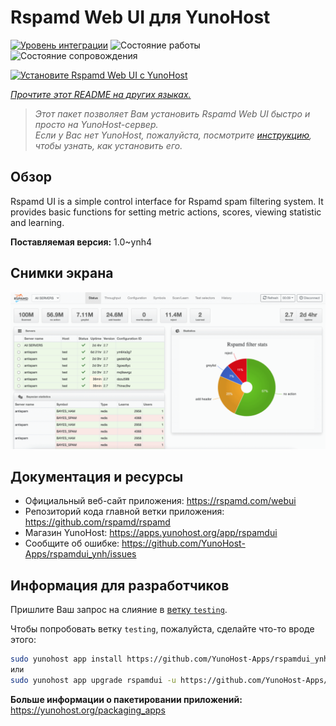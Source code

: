 <!--
Важно: этот README был автоматически сгенерирован <https://github.com/YunoHost/apps/tree/master/tools/readme_generator>
Он НЕ ДОЛЖЕН редактироваться вручную.
-->

# Rspamd Web UI для YunoHost

[![Уровень интеграции](https://apps.yunohost.org/badge/integration/rspamdui)](https://ci-apps.yunohost.org/ci/apps/rspamdui/)
![Состояние работы](https://apps.yunohost.org/badge/state/rspamdui)
![Состояние сопровождения](https://apps.yunohost.org/badge/maintained/rspamdui)

[![Установите Rspamd Web UI с YunoHost](https://install-app.yunohost.org/install-with-yunohost.svg)](https://install-app.yunohost.org/?app=rspamdui)

*[Прочтите этот README на других языках.](./ALL_README.md)*

> *Этот пакет позволяет Вам установить Rspamd Web UI быстро и просто на YunoHost-сервер.*  
> *Если у Вас нет YunoHost, пожалуйста, посмотрите [инструкцию](https://yunohost.org/install), чтобы узнать, как установить его.*

## Обзор

Rspamd UI is a simple control interface for Rspamd spam filtering system. It provides basic functions for setting metric actions, scores, viewing statistic and learning.

**Поставляемая версия:** 1.0~ynh4

## Снимки экрана

![Снимок экрана Rspamd Web UI](./doc/screenshots/screenshot.png)

## Документация и ресурсы

- Официальный веб-сайт приложения: <https://rspamd.com/webui>
- Репозиторий кода главной ветки приложения: <https://github.com/rspamd/rspamd>
- Магазин YunoHost: <https://apps.yunohost.org/app/rspamdui>
- Сообщите об ошибке: <https://github.com/YunoHost-Apps/rspamdui_ynh/issues>

## Информация для разработчиков

Пришлите Ваш запрос на слияние в [ветку `testing`](https://github.com/YunoHost-Apps/rspamdui_ynh/tree/testing).

Чтобы попробовать ветку `testing`, пожалуйста, сделайте что-то вроде этого:

```bash
sudo yunohost app install https://github.com/YunoHost-Apps/rspamdui_ynh/tree/testing --debug
или
sudo yunohost app upgrade rspamdui -u https://github.com/YunoHost-Apps/rspamdui_ynh/tree/testing --debug
```

**Больше информации о пакетировании приложений:** <https://yunohost.org/packaging_apps>
